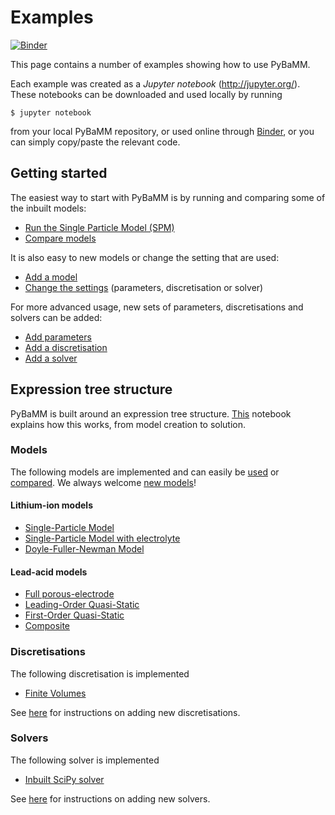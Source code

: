 # Examples

[![Binder](https://mybinder.org/badge_logo.svg)](https://mybinder.org/v2/gh/tinosulzer/PyBaMM/master)

This page contains a number of examples showing how to use PyBaMM.

Each example was created as a _Jupyter notebook_ (http://jupyter.org/).
These notebooks can be downloaded and used locally by running
```
$ jupyter notebook
```
from your local PyBaMM repository, or used online through [Binder](https://mybinder.org/v2/gh/tinosulzer/PyBaMM/master), or you can simply copy/paste the relevant code.

## Getting started

The easiest way to start with PyBaMM is by running and comparing some of the inbuilt models:
- [Run the Single Particle Model (SPM)](./models/SPM.ipynb)
- [Compare models](./compare-models.ipynb)

It is also easy to new models or change the setting that are used:
- [Add a model](./add-model.ipynb)
- [Change the settings](./change-settings.ipynb) (parameters, discretisation or solver)

For more advanced usage, new sets of parameters, discretisations and solvers can be added:
- [Add parameters](./add-parameters.ipynb)
- [Add a discretisation](./add-discretisation.ipynb)
- [Add a solver](./add-solver.ipynb)

## Expression tree structure

PyBaMM is built around an expression tree structure. [This](expression-tree.ipynb)
notebook explains how this works, from model creation to solution.

### Models

The following models are implemented and can easily be [used](./run-model.ipynb) or [compared](./compare-models.ipynb). We always welcome [new models](./add-model.ipynb)!

#### Lithium-ion models

- [Single-Particle Model](./models/SPM.ipynb)
- [Single-Particle Model with electrolyte](./models/SPMe.ipynb)
- [Doyle-Fuller-Newman Model](./models/DFN.ipynb)

#### Lead-acid models

- [Full porous-electrode](./models/lead-acid-full.ipynb)
- [Leading-Order Quasi-Static](./models/lead-acid-LOQS.ipynb)
- [First-Order Quasi-Static](./models/lead-acid-FOQS.ipynb)
- [Composite](./models/lead-acid-composite.ipynb)

### Discretisations

The following discretisation is implemented
- [Finite Volumes](./discretisations/finite-volumes.ipynb)

See [here](./add-discretisation.ipynb) for instructions on adding new discretisations.

### Solvers

The following solver is implemented
- [Inbuilt SciPy solver](./solvers/scipy-integrate.ipynb)

See [here](./add-solver.ipynb) for instructions on adding new solvers.
